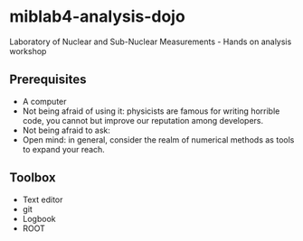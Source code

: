 # miblab4-analysis-dojo
Laboratory of Nuclear and Sub-Nuclear Measurements - Hands on analysis workshop 


## Prerequisites

- A computer
- Not being afraid of using it: physicists are famous for writing horrible code, you cannot but improve our reputation among developers.
- Not being afraid to ask: 
- Open mind: in general, consider the realm of numerical methods as tools to expand your reach.




## Toolbox

- Text editor
- git
- Logbook
- ROOT